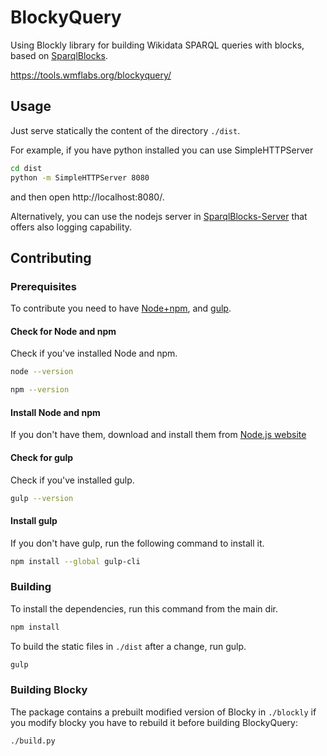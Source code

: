 # BlockyQuery
Using Blockly library for building Wikidata SPARQL queries with blocks, based on [SparqlBlocks](https://github.com/miguel76/SparqlBlocks).

https://tools.wmflabs.org/blockyquery/

## Usage

Just serve statically the content of the directory `./dist`.

For example, if you have python installed you can use SimpleHTTPServer

```sh
cd dist
python -m SimpleHTTPServer 8080
```

and then open http://localhost:8080/.

Alternatively, you can use the nodejs server in [SparqlBlocks-Server](https://github.com/miguel76/SparqlBlocks-Server) that offers also logging capability.

## Contributing

### Prerequisites

To contribute you need to have [Node+npm](https://nodejs.org/), and [gulp](https://gulpjs.com/).

#### Check for Node and npm

Check if you've installed Node and npm.

```sh
node --version
```
```sh
npm --version
```

#### Install Node and npm

If you don't have them, download and install them from [Node.js website](https://nodejs.org/)

#### Check for gulp

Check if you've installed gulp.

```sh
gulp --version
```

#### Install gulp

If you don't have gulp, run the following command to install it.

```sh
npm install --global gulp-cli
```

### Building

To install the dependencies, run this command from the main dir.

```sh
npm install
```

To build the static files in `./dist` after a change, run gulp.

```sh
gulp
```

### Building Blocky
The package contains a prebuilt modified version of Blocky in `./blockly` if
you modify blocky you have to rebuild it before building BlockyQuery:

```sh
./build.py
```
